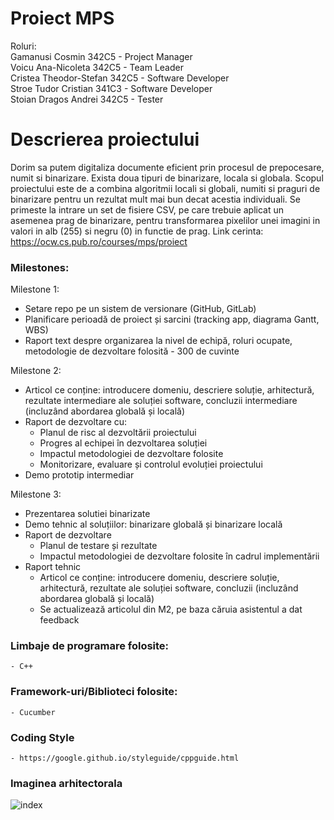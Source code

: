 # Proiect MPS

Roluri: <br/>
Gamanusi Cosmin 342C5 - Project Manager <br/>
Voicu Ana-Nicoleta 342C5 - Team Leader <br/>
Cristea Theodor-Stefan 342C5 - Software Developer <br/>
Stroe Tudor Cristian 341C3 - Software Developer <br/>
Stoian Dragos Andrei 342C5 - Tester <br/>

# Descrierea proiectului
Dorim sa putem digitaliza documente eficient prin procesul de prepocesare, numit si binarizare. Exista doua tipuri de binarizare, locala si globala. Scopul proiectului este de a combina algoritmii locali si globali, numiti si praguri de binarizare pentru un rezultat mult mai bun decat acestia individuali. Se primeste la intrare un set de fisiere CSV, pe care trebuie aplicat un asemenea prag de binarizare, pentru transformarea pixelilor unei imagini in valori in alb (255) si negru (0) in functie de prag. 
Link cerinta: https://ocw.cs.pub.ro/courses/mps/proiect

### Milestones: <br/>
Milestone 1: <br/>
- Setare repo pe un sistem de versionare (GitHub, GitLab) <br/>
- Planificare perioadă de proiect și sarcini (tracking app, diagrama Gantt, WBS) <br/>
- Raport text despre organizarea la nivel de echipă, roluri ocupate, metodologie de dezvoltare folosită - 300 de cuvinte <br/>

Milestone 2: <br/>
- Articol ce conține: introducere domeniu, descriere soluție, arhitectură, rezultate intermediare ale soluției software, concluzii intermediare (incluzând abordarea globală și locală) <br/>
- Raport de dezvoltare cu: <br/>
    - Planul de risc al dezvoltării proiectului <br/>
    - Progres al echipei în dezvoltarea soluției <br/>
    - Impactul metodologiei de dezvoltare folosite <br/>
    - Monitorizare, evaluare și controlul evoluției proiectului <br/>
- Demo prototip intermediar <br/>

Milestone 3: <br/>
- Prezentarea solutiei binarizate <br/>
- Demo tehnic al soluțiilor: binarizare globală și binarizare locală <br/>
- Raport de dezvoltare <br/>
    - Planul de testare și rezultate <br/>
    - Impactul metodologiei de dezvoltare folosite în cadrul implementării <br/>
- Raport tehnic <br/>
    - Articol ce conține: introducere domeniu, descriere soluție, arhitectură, rezultate ale soluției software, concluzii (incluzând abordarea globală și locală) <br/>
    - Se actualizează articolul din M2, pe baza căruia asistentul a dat feedback <br/>


### Limbaje de programare folosite:
    - C++
### Framework-uri/Biblioteci folosite:
    - Cucumber  
### Coding Style
    - https://google.github.io/styleguide/cppguide.html
### Imaginea arhitectorala
![index](https://user-images.githubusercontent.com/29024852/200840523-0a1ac327-b140-4da0-9be9-8cb50709626f.jpeg)

